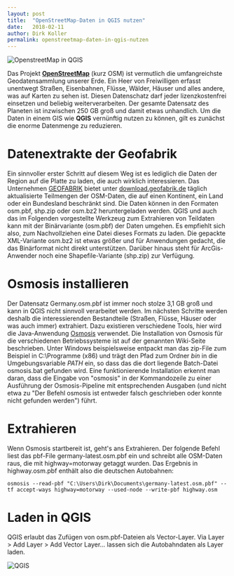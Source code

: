 ```yaml
---
layout: post
title:  "OpenStreetMap-Daten in QGIS nutzen"
date:   2018-02-11
author: Dirk Koller
permalink: openstreetmap-daten-in-qgis-nutzen
---
```


![OpenstreetMap in QGIS]({{site.url}}/images/openstreetmap_qgis_header.png)

Das Projekt [**OpenStreetMap**][osm] (kurz OSM) ist vermutlich die umfangreichste Geodatensammlung unserer Erde. Ein Heer von Freiwilligen erfasst unentwegt Straßen, Eisenbahnen, Flüsse, Wälder, Häuser und alles andere, was auf Karten zu sehen ist. Diesen Datenschatz darf jeder lizenzkostenfrei einsetzen und beliebig weiterverarbeiten. Der gesamte Datensatz des Planeten ist inzwischen 250 GB groß und damit etwas unhandlich. Um die Daten in einem GIS wie **QGIS** vernünftig nutzen zu können, gilt es zunächst die enorme Datenmenge zu reduzieren.

<!--more-->

# Datenextrakte der Geofabrik
Ein sinnvoller erster Schritt auf diesem Weg ist es lediglich die Daten der Region auf die Platte zu laden, die auch wirklich interessieren. Das Unternehmen [GEOFABRIK][geofabrik] bietet unter [download.geofabrik.de][download-geofabrik] täglich aktualisierte Teilmengen der OSM-Daten, die auf einen Kontinent, ein Land oder ein Bundesland beschränkt sind.
Die Daten können in den Formaten osm.pbf, shp.zip oder osm.bz2 heruntergeladen werden. QGIS und auch das im Folgenden vorgestellte Werkzeug zum Extrahieren von Teildaten kann mit der Binärvariante (osm.pbf) der Daten umgehen. Es empfiehlt sich also, zum Nachvollziehen eine Datei dieses Formats zu laden. Die gepackte XML-Variante osm.bz2 ist etwas größer und für Anwendungen gedacht, die das Binärformat nicht direkt unterstützen. Darüber hinaus steht für ArcGis-Anwender noch eine Shapefile-Variante (shp.zip) zur Verfügung.

# Osmosis installieren
Der Datensatz Germany.osm.pbf ist immer noch stolze 3,1 GB groß und kann in QGIS nicht sinnvoll verarbeitet werden. Im nächsten Schritte werden deshalb die interessierenden Bestandteile (Straßen, Flüsse, Häuser oder was auch immer) extrahiert. Dazu existieren verschiedene Tools, hier wird die Java-Anwendung [Osmosis][osmosis] verwendet.
Die Installation von Osmosis für die verschiedenen Betriebssysteme ist auf der genannten Wiki-Seite beschrieben. Unter Windows beispielsweise entpackt man das zip-File zum Beispiel in C:\Programme (x86) und trägt den Pfad zum Ordner *bin* in die Umgebungsvariable *PATH* ein, so dass das die dort liegende Batch-Datei osmosis.bat gefunden wird. Eine funktionierende Installation erkennt man daran, dass die Eingabe von "osmosis" in der Kommandozeile zu einer Ausführung der Osmosis-Pipeline mit entsprechenden Ausgaben (und nicht etwa zu "Der Befehl osmosis ist entweder falsch geschrieben oder konnte nicht gefunden werden") führt.

# Extrahieren
Wenn Osmosis startbereit ist, geht's ans Extrahieren. Der folgende Befehl liest das pbf-File germany-latest.osm.pbf ein und schreibt alle OSM-Daten raus, die mit highway=motorway getaggt wurden. Das Ergebnis in highway.osm.pbf enthält also die deutschen Autobahnen:   

    osmosis --read-pbf "C:\Users\Dirk\Documents\germany-latest.osm.pbf" --tf accept-ways highway=motorway --used-node --write-pbf highway.osm

# Laden in QGIS
QGIS erlaubt das Zufügen von osm.pbf-Dateien als Vector-Layer. Via Layer > Add Layer > Add Vector Layer... lassen sich die Autobahndaten als Layer laden.

![QGIS]({{site.url}}/images/openstreetmap_qgis.png)


[osm]: https://www.openstreetmap.de
[geofabrik]: http://www.geofabrik.de
[download-geofabrik]: http://download.geofabrik.de
[osmosis]: http://wiki.openstreetmap.org/wiki/Osmosis